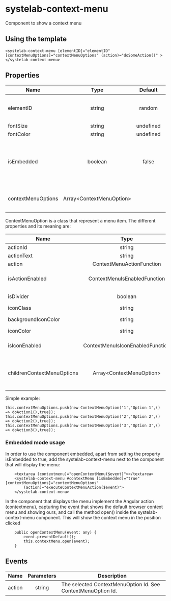 # systelab-context-menu

Component to show a context menu

## Using the template
```
<systelab-context-menu [elementID]="elementID" [contextMenuOptions]="contextMenuOptions" (action)="doSomeAction()" ></systelab-context-menu>
```

## Properties

| Name | Type | Default | Description |
| ---- |:----:|:-------:| ----------- |
| elementID | string | random | Context Menu Identifier. Default a random auto generated. |
| fontSize | string | undefined | Font size. |
| fontColor | string | undefined | Font color. |
| isEmbedded | boolean | false | Hides the three dots button. To use as an embedded context menu in other components, such as textAreas, inputs, etc. |
| contextMenuOptions | Array&lt;ContextMenuOption&gt; || An array of ContextMenuOptions objects representing the menu items. |


ContextMenuOption is a class that represent a menu item. The different properties and its meaning are:


| Name | Type | Description |
| ---- |:----------:| ------------|
| actionId | string | Unique ID |
| actionText | string | Text to display |
| action | ContextMenuActionFunction | Function to execute|
| isActionEnabled | ContextMenuIsEnabledFunction | Function returns true is menu option is enabled |
| isDivider | boolean | Display a divider line |
| iconClass | string | Icon to display |
| backgroundIconColor | string | Icon background color |
| iconColor | string | Icon color |
| isIconEnabled | ContextMenuIsIconEnabledFunction |  Function should return true if icon is enabled |
| childrenContextMenuOptions | Array&lt;ContextMenuOption&gt; | Array of ContextMenuOption to display as children for this option |



Simple example:

```
this.contextMenuOptions.push(new ContextMenuOption('1','Option 1',() => doAction1(),true));
this.contextMenuOptions.push(new ContextMenuOption('2','Option 2',() => doAction2(),true));
this.contextMenuOptions.push(new ContextMenuOption('3','Option 3',() => doAction3(),true));
```


### Embedded mode usage

In order to use the component embedded, apart from setting the property isEmbedded to true, add the systelab-context-menu next to the component that will display the menu:

```
    <textarea (contextmenu)="openContextMenu($event)"></textarea>
    <systelab-context-menu #contextMenu [isEmbedded]="true" [contextMenuOptions]="contextMenuOptions"
        (action)="executeContextMenuAction($event)">
    </systelab-context-menu>
```

In the component that displays the menu implement the Angular action (contextmenu), capturing the event that shows the default browser context menu and showing ours,
and call the method open() inside the systelab-context-menu component. This will show the context menu in the position clicked

```
    public openContextMenu(event: any) {
        event.preventDefault();
        this.contextMenu.open(event);
    }
```

## Events

| Name | Parameters | Description |
| ---- |:----------:| ------------|
| action | string |The selected ContextMenuOption Id. See ContextMenuOption Id.|

